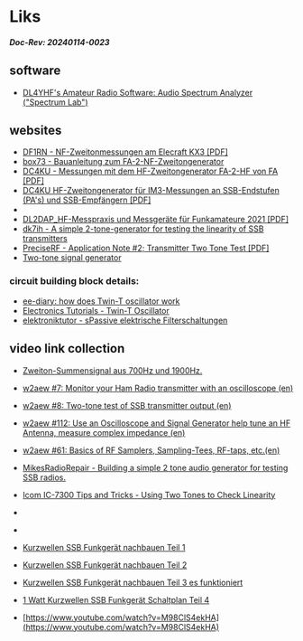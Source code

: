 # Liks

##### Doc-Rev: 20240114-0023

## software 
+ [DL4YHF's Amateur Radio Software: Audio Spectrum Analyzer ("Spectrum Lab") ](https://www.qsl.net/dl4yhf/spectra1.html)

## websites

+ [DF1RN - NF-Zweitonmessungen am Elecraft KX3 [PDF]](https://www.darc.de/fileadmin/filemounts/distrikte/g/ortsverbaende/01/DF1RN/_16_-_17__NF-Zweitonmessungen_am_Elecraft_KX3_rev._1.1_df1rn_2018_06_25.pdf)
+ [box73 - Bauanleitung zum FA-2-NF-Zweitongenerator](https://www.box73.de/file_dl/bausaetze/BX-086.pdf)
+ [DC4KU - Messungen mit dem HF-Zweitongenerator FA-2-HF von FA [PDF]](https://dc4ku.darc.de/HF-Zweitongenerator_FA-2-HF.pdf)
+ [DC4KU HF-Zweitongenerator für IM3-Messungen an
SSB-Endstufen (PA's) und SSB-Empfängern [PDF]](https://dc4ku.darc.de/HF-Zweitongenerator.pdf)
+ []()
+ [DL2DAP_HF-Messpraxis und Messgeräte für Funkamateure 2021 [PDF]](https://forum.funk-telegramm.de/wcf/attachment/346-dl2dap-hf-messpraxis-und-messger%C3%A4te-f%C3%BCr-funkamateure-2021-pdf/)
+ [dk7ih - A simple 2-tone-generator for testing the linearity of SSB transmitters](https://dk7ih.de/a-simple-2-tone-generator-for-testing-the-linearity-of-ssb-transmitters/)
+ [PreciseRF - Application Note #2; Transmitter Two Tone Test [PDF]](https://preciserf.com/wp-content/uploads/2012/03/Appnote-2-Two-Tone-Tests2.pdf)
+ [Two-tone signal generator](https://www.robkalmeijer.nl/techniek/electronica/radiotechniek/hambladen/hr/1986/02/page25/index.html)

### circuit building block details:
+ [ee-diary: how does Twin-T oscillator work](https://www.ee-diary.com/2021/12/how-does-twin-t-oscillator-work.html#)
+ [Electronics Tutorials - Twin-T Oscillator](https://www.electronics-tutorials.ws/oscillator/twin-t-oscillator.html)
+ [elektroniktutor - sPassive elektrische Filterschaltungen](https://www.elektroniktutor.de/analogtechnik/filter.html#boucherot)


## video link collection

+ [Zweiton-Summensignal aus 700Hz und 1900Hz.]( https://www.youtube.com/watch?v=r9hPcu_xrlM)

+ [w2aew #7: Monitor your Ham Radio transmitter with an oscilloscope (en)](https://www.youtube.com/watch?v=y4Zt_LJX1Tc)
+ [w2aew #8: Two-tone test of SSB transmitter output (en)](https://www.youtube.com/watch?v=3DxBg6h4Fc8)
+ [w2aew #112: Use an Oscilloscope and Signal Generator help tune an HF Antenna, measure complex impedance (en)](https://www.youtube.com/watch?v=eYN7dhdt1Dw)
+ [w2aew #61: Basics of RF Samplers, Sampling-Tees, RF-taps, etc.(en)](https://www.youtube.com/watch?v=0Kk_N_TpDeo)
+ [MikesRadioRepair - Building a simple 2 tone audio generator for testing SSB radios.](https://www.youtube.com/watch?v=bIG2McK9QRQ)


+ [Icom IC-7300 Tips and Tricks - Using Two Tones to Check Linearity](https://www.youtube.com/watch?v=NapPt2sxBVE)
+ []()
+ []()
+ [Kurzwellen SSB Funkgerät nachbauen Teil 1](https://www.youtube.com/watch?v=Qace0_og6LY)
+ [Kurzwellen SSB Funkgerät nachbauen Teil 2](https://www.youtube.com/watch?v=GwzsfukFg70)
+ [Kurzwellen SSB Funkgerät nachbauen Teil 3 es funktioniert](https://www.youtube.com/watch?v=KoNCUYpN4dw)
+ [1 Watt Kurzwellen SSB Funkgerät Schaltplan Teil 4](https://www.youtube.com/watch?v=3-fIp6_WNEs)
+ [https://www.youtube.com/watch?v=M98ClS4ekHA](https://www.youtube.com/watch?v=M98ClS4ekHA)





